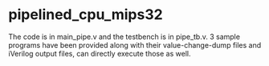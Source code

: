 # pipelined_cpu_mips32
The code is in main_pipe.v and the testbench is in pipe_tb.v. 3 sample programs have been provided along with their value-change-dump files and iVerilog output files, can directly execute those as well.
